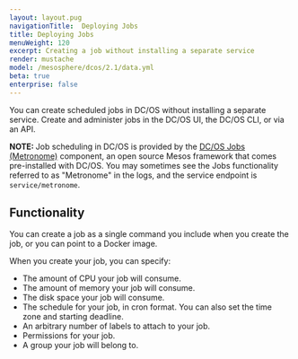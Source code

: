 ```yaml
---
layout: layout.pug
navigationTitle:  Deploying Jobs
title: Deploying Jobs
menuWeight: 120
excerpt: Creating a job without installing a separate service
render: mustache
model: /mesosphere/dcos/2.1/data.yml
beta: true
enterprise: false
---
```


You can create scheduled jobs in DC/OS without installing a separate service. Create and administer jobs in the DC/OS UI, the DC/OS CLI, or via an API.

<p class="message--note"><strong>NOTE: </strong>Job scheduling in DC/OS is provided by the <a href="https://github.com/dcos/metronome">DC/OS Jobs (Metronome)</a> component, an open source Mesos framework that comes pre-installed with DC/OS. You may sometimes see the Jobs functionality referred to as "Metronome" in the logs, and the service endpoint is <code>service/metronome</code>.</p>

## Functionality

You can create a job as a single command you include when you create the job, or you can point to a Docker image.

When you create your job, you can specify:

* The amount of CPU your job will consume.
* The amount of memory your job will consume.
* The disk space your job will consume.
* The schedule for your job, in cron format. You can also set the time zone and starting deadline.
* An arbitrary number of labels to attach to your job.
* Permissions for your job.
* A group your job will belong to.
